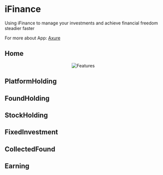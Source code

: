# iFinance
Using iFinance to manage your investments and achieve financial freedom steadier faster

For more about App:  [Axure](https://github.com/FLYKingdom/iFinance/blob/master/iFinance.rp?raw=true)

Home
---

<p align="center">
  <img src="http://i.imgur.com/lA4J37o.png" alt="Features"/>
</p>

PlatformHolding
---

FoundHolding
---

StockHolding
---

FixedInvestment
---

CollectedFound
---

Earning
---
